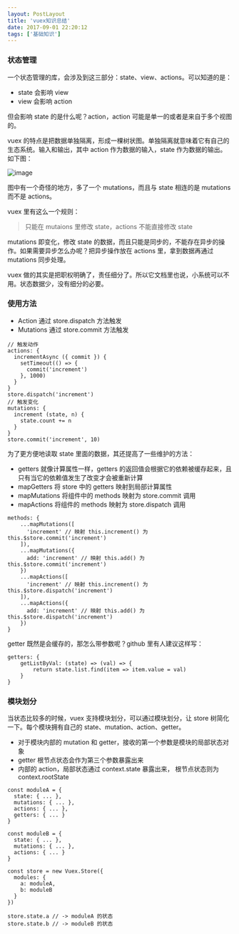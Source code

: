 ```yaml
---
layout: PostLayout
title: 'vuex知识总结'
date: 2017-09-01 22:20:12
tags: ['基础知识']
---
```


### 状态管理

一个状态管理的库，会涉及到这三部分：state、view、actions。可以知道的是：

- state 会影响 view
- view 会影响 action

但会影响 state 的是什么呢？action，action 可能是单一的或者是来自于多个视图的。

vuex 的特点是把数据单独隔离，形成一棵树状图。单独隔离就意味着它有自己的生态系统。输入和输出，其中 action 作为数据的输入，state 作为数据的输出。如下图：

![image](https://vuex.vuejs.org/zh-cn/images/vuex.png)

图中有一个奇怪的地方，多了一个 mutations，而且与 state 相连的是 mutations 而不是 actions。

vuex 里有这么一个规则：

> 只能在 mutaions 里修改 state，actions 不能直接修改 state

mutations 即变化，修改 state 的数据，而且只能是同步的，不能存在异步的操作。如果需要异步怎么办呢？把异步操作放在 actions 里，拿到数据再通过 mutations 同步处理。

vuex 做的其实是把职权明确了，责任细分了。所以它文档里也说，小系统可以不用。状态数据少，没有细分的必要。

### 使用方法

- Action 通过 store.dispatch 方法触发
- Mutations 通过 store.commit 方法触发

```
// 触发动作
actions: {
  incrementAsync ({ commit }) {
    setTimeout(() => {
      commit('increment')
    }, 1000)
  }
}
store.dispatch('increment')
// 触发变化
mutations: {
  increment (state, n) {
    state.count += n
  }
}
store.commit('increment', 10)
```

为了更方便地读取 state 里面的数据，其还提高了一些维护的方法：

- getters 就像计算属性一样，getters 的返回值会根据它的依赖被缓存起来，且只有当它的依赖值发生了改变才会被重新计算
- mapGetters 将 store 中的 getters 映射到局部计算属性
- mapMutations 将组件中的 methods 映射为 store.commit 调用
- mapActions 将组件的 methods 映射为 store.dispatch 调用

```
methods: {
    ...mapMutations([
      'increment' // 映射 this.increment() 为 this.$store.commit('increment')
    ]),
    ...mapMutations({
      add: 'increment' // 映射 this.add() 为 this.$store.commit('increment')
    })
    ...mapActions([
      'increment' // 映射 this.increment() 为 this.$store.dispatch('increment')
    ]),
    ...mapActions({
      add: 'increment' // 映射 this.add() 为 this.$store.dispatch('increment')
    })
}
```

getter 既然是会缓存的，那怎么带参数呢？github 里有人建议这样写：

```
getters: {
    getListByVal: (state) => (val) => {
        return state.list.find(item => item.value = val)
    }
}
```

### 模块划分

当状态比较多的时候，vuex 支持模块划分，可以通过模块划分，让 store 树简化一下。每个模块拥有自己的 state、mutation、action、getter。

- 对于模块内部的 mutation 和 getter，接收的第一个参数是模块的局部状态对象
- getter 根节点状态会作为第三个参数暴露出来
- 内部的 action，局部状态通过 context.state 暴露出来， 根节点状态则为 context.rootState

```
const moduleA = {
  state: { ... },
  mutations: { ... },
  actions: { ... },
  getters: { ... }
}

const moduleB = {
  state: { ... },
  mutations: { ... },
  actions: { ... }
}

const store = new Vuex.Store({
  modules: {
    a: moduleA,
    b: moduleB
  }
})

store.state.a // -> moduleA 的状态
store.state.b // -> moduleB 的状态
```
